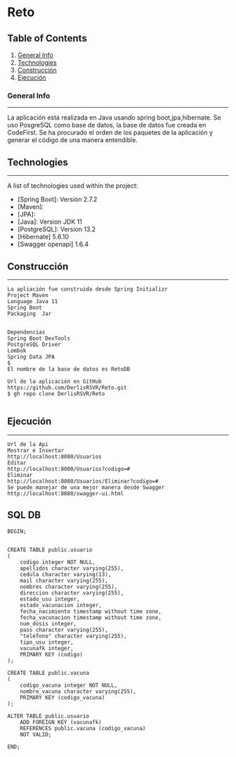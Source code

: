 # Reto
## Table of Contents
1. [General Info](#general-info)
2. [Technologies](#technologies)
3. [Construcción](#collaboration)
4. [Ejecución](#faqs)
### General Info
***
La aplicación está realizada en Java usando spring boot,jpa,hibernate. Se uso PosgreSQL como base de datos, la base de datos fue creada en CodeFirst. Se ha procurado
el orden de los paquetes de la aplicación y generar el código de una manera entendible.

## Technologies
***
A list of technologies used within the project:
* [Spring Boot]: Versión 2.7.2
* [Maven]: 
* [JPA]: 
* [Java]: Version JDK 11
* [PostgreSQL]: Version 13.2
* [Hibernate] 5.6.10
* [Swagger openapi] 1.6.4
## Construcción
***
```
La apliación fue construida desde Spring Initializr
Project Maven
Language Java 11
Spring Boot 
Packaging  Jar


Dependencias 
Spring Boot DevTools 
PostgreSQL Driver 
Lombok 
Spring Data JPA 
$
El nombre de la base de datos es RetoDB

Url de la aplicación en GitHub
https://github.com/DerlisRSVR/Reto.git
$ gh repo clone DerlisRSVR/Reto


```

## Ejecución
***
```
Url de la Api
Mostrar e Insertar
http://localhost:8080/Usuarios
Editar
http://localhost:8080/Usuarios?codigo=#
Eliminar
http://localhost:8080/Usuarios/Eliminar?codigo=#
Se puede manejar de una mejor manera desde Swagger
http://localhost:8080/swagger-ui.html

```
## SQL DB
```
BEGIN;


CREATE TABLE public.usuario
(
    codigo integer NOT NULL,
    apellidos character varying(255),
    cedula character varying(13),
    mail character varying(255),
    nombres character varying(255),
    direccion character varying(255),
    estado_usu integer,
    estado_vacunacion integer,
    fecha_nacimiento timestamp without time zone,
    fecha_vacunacion timestamp without time zone,
    num_dosis integer,
    pass character varying(255),
    "teléfono" character varying(255),
    tipo_usu integer,
    vacunafk integer,
    PRIMARY KEY (codigo)
);

CREATE TABLE public.vacuna
(
    codigo_vacuna integer NOT NULL,
    nombre_vacuna character varying(255),
    PRIMARY KEY (codigo_vacuna)
);

ALTER TABLE public.usuario
    ADD FOREIGN KEY (vacunafk)
    REFERENCES public.vacuna (codigo_vacuna)
    NOT VALID;

END;

```
